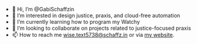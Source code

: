 - 👋 Hi, I’m @GabiSchaffzin
- 👀 I’m interested in design justice, praxis, and cloud-free automation
- 🌱 I’m currently learning how to program my Watchy
- 💞️ I’m looking to collaborate on projects related to justice-focused praxis
- 📫 How to reach me wise.text5738@schaffz.in or via [my website](https://gabi.schaffz.in).

<!---
GabiSchaffzin/GabiSchaffzin is a ✨ special ✨ repository because its `README.md` (this file) appears on your GitHub profile.
You can click the Preview link to take a look at your changes.
--->
